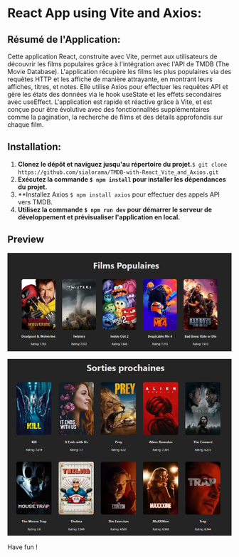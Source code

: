 # React App using Vite and Axios:

## Résumé de l'Application:

Cette application React, construite avec Vite, permet aux utilisateurs de découvrir les films populaires grâce à l'intégration avec l'API de TMDB (The Movie Database).
L'application récupère les films les plus populaires via des requêtes HTTP et les affiche de manière attrayante, en montrant leurs affiches, titres, et notes.
Elle utilise Axios pour effectuer les requêtes API et gère les états des données via le hook useState et les effets secondaires avec useEffect.
L'application est rapide et réactive grâce à Vite, et est conçue pour être évolutive avec des fonctionnalités supplémentaires comme la pagination, la recherche de films et des détails approfondis sur chaque film.

## Installation:

1. **Clonez le dépôt et naviguez jusqu'au répertoire du projet.**``$ git clone https://github.com/sialorama/TMDB-with-React_Vite_and_Axios.git``
2. **Exécutez la commande ``$ npm install`` pour installer les dépendances du projet.**
3. **Installez Axios ``$ npm install axios`` pour effectuer des appels API vers TMDB.
4. **Utilisez la commande ``$ npm run dev`` pour démarrer le serveur de développement et prévisualiser l'application en local.**

## Preview

![movies.png](./src/imgs/films.png "movies")

![upcoming.png](./src/imgs/upcoming.png "upcoming")

Have fun !
